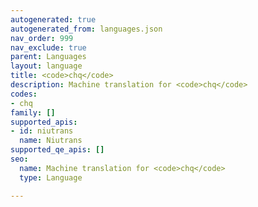 ```yaml
---
autogenerated: true
autogenerated_from: languages.json
nav_order: 999
nav_exclude: true
parent: Languages
layout: language
title: <code>chq</code>
description: Machine translation for <code>chq</code>
codes:
- chq
family: []
supported_apis:
- id: niutrans
  name: Niutrans
supported_qe_apis: []
seo:
  name: Machine translation for <code>chq</code>
  type: Language

---
```


